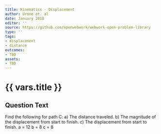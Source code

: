```yaml
---
title: Kinematics - Displacement
author: Urone et. al
date: January 2018
editor: ''
source: https://github.com/openwebwork/webwork-open-problem-library
type: ''
tags:
- displacement
- distance
outcomes:
- TBD
assets:
- TBD
---
```

# {{ vars.title }}

## Question Text

Find the following for path C:
a) The distance traveled.
b) The magnitude of the displacement from start to finish.
c) The displacement from start to finish.
a = 12
b = 8
c = 8